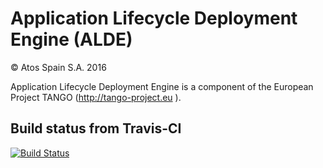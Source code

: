# Application Lifecycle Deployment Engine (ALDE)

&copy; Atos Spain S.A. 2016

Application Lifecycle Deployment Engine is a component of the European Project TANGO (http://tango-project.eu ).

## Build status from Travis-CI

[![Build Status](https://travis-ci.org/TANGO-Project/alde.svg?branch=master)](https://travis-ci.org/TANGO-Project/alde)
